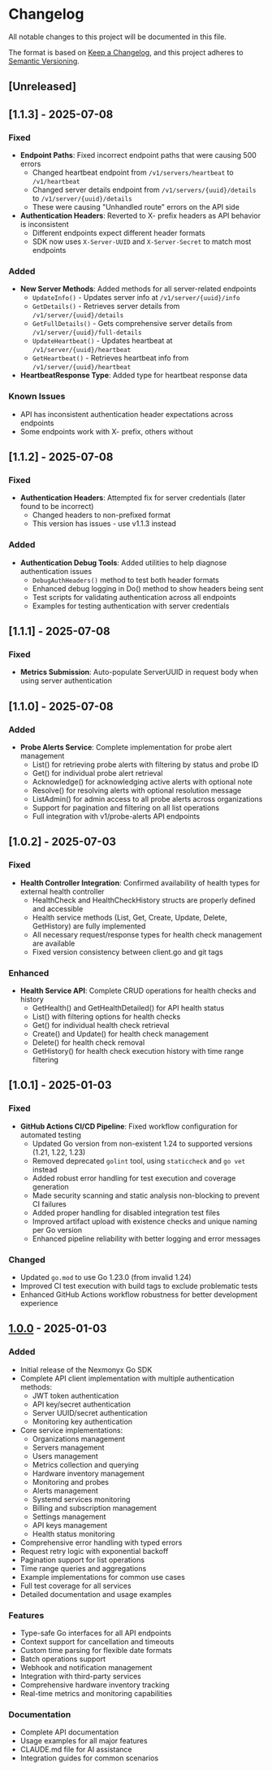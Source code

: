 # Changelog

All notable changes to this project will be documented in this file.

The format is based on [Keep a Changelog](https://keepachangelog.com/en/1.0.0/),
and this project adheres to [Semantic Versioning](https://semver.org/spec/v2.0.0.html).

## [Unreleased]

## [1.1.3] - 2025-07-08

### Fixed
- **Endpoint Paths**: Fixed incorrect endpoint paths that were causing 500 errors
  - Changed heartbeat endpoint from `/v1/servers/heartbeat` to `/v1/heartbeat`
  - Changed server details endpoint from `/v1/servers/{uuid}/details` to `/v1/server/{uuid}/details`
  - These were causing "Unhandled route" errors on the API side
- **Authentication Headers**: Reverted to X- prefix headers as API behavior is inconsistent
  - Different endpoints expect different header formats
  - SDK now uses `X-Server-UUID` and `X-Server-Secret` to match most endpoints

### Added
- **New Server Methods**: Added methods for all server-related endpoints
  - `UpdateInfo()` - Updates server info at `/v1/server/{uuid}/info`
  - `GetDetails()` - Retrieves server details from `/v1/server/{uuid}/details`
  - `GetFullDetails()` - Gets comprehensive server details from `/v1/server/{uuid}/full-details`
  - `UpdateHeartbeat()` - Updates heartbeat at `/v1/server/{uuid}/heartbeat`
  - `GetHeartbeat()` - Retrieves heartbeat info from `/v1/server/{uuid}/heartbeat`
- **HeartbeatResponse Type**: Added type for heartbeat response data

### Known Issues
- API has inconsistent authentication header expectations across endpoints
- Some endpoints work with X- prefix, others without

## [1.1.2] - 2025-07-08

### Fixed
- **Authentication Headers**: Attempted fix for server credentials (later found to be incorrect)
  - Changed headers to non-prefixed format
  - This version has issues - use v1.1.3 instead

### Added
- **Authentication Debug Tools**: Added utilities to help diagnose authentication issues
  - `DebugAuthHeaders()` method to test both header formats
  - Enhanced debug logging in Do() method to show headers being sent
  - Test scripts for validating authentication across all endpoints
  - Examples for testing authentication with server credentials

## [1.1.1] - 2025-07-08

### Fixed
- **Metrics Submission**: Auto-populate ServerUUID in request body when using server authentication

## [1.1.0] - 2025-07-08

### Added
- **Probe Alerts Service**: Complete implementation for probe alert management
  - List() for retrieving probe alerts with filtering by status and probe ID
  - Get() for individual probe alert retrieval
  - Acknowledge() for acknowledging active alerts with optional note
  - Resolve() for resolving alerts with optional resolution message
  - ListAdmin() for admin access to all probe alerts across organizations
  - Support for pagination and filtering on all list operations
  - Full integration with v1/probe-alerts API endpoints

## [1.0.2] - 2025-07-03

### Fixed
- **Health Controller Integration**: Confirmed availability of health types for external health controller
  - HealthCheck and HealthCheckHistory structs are properly defined and accessible
  - Health service methods (List, Get, Create, Update, Delete, GetHistory) are fully implemented
  - All necessary request/response types for health check management are available
  - Fixed version consistency between client.go and git tags

### Enhanced
- **Health Service API**: Complete CRUD operations for health checks and history
  - GetHealth() and GetHealthDetailed() for API health status
  - List() with filtering options for health checks
  - Get() for individual health check retrieval
  - Create() and Update() for health check management
  - Delete() for health check removal
  - GetHistory() for health check execution history with time range filtering

## [1.0.1] - 2025-01-03

### Fixed
- **GitHub Actions CI/CD Pipeline**: Fixed workflow configuration for automated testing
  - Updated Go version from non-existent 1.24 to supported versions (1.21, 1.22, 1.23)
  - Removed deprecated `golint` tool, using `staticcheck` and `go vet` instead
  - Added robust error handling for test execution and coverage generation
  - Made security scanning and static analysis non-blocking to prevent CI failures
  - Added proper handling for disabled integration test files
  - Improved artifact upload with existence checks and unique naming per Go version
  - Enhanced pipeline reliability with better logging and error messages

### Changed
- Updated `go.mod` to use Go 1.23.0 (from invalid 1.24)
- Improved CI test execution with build tags to exclude problematic tests
- Enhanced GitHub Actions workflow robustness for better development experience

## [1.0.0] - 2025-01-03

### Added
- Initial release of the Nexmonyx Go SDK
- Complete API client implementation with multiple authentication methods:
  - JWT token authentication
  - API key/secret authentication
  - Server UUID/secret authentication
  - Monitoring key authentication
- Core service implementations:
  - Organizations management
  - Servers management
  - Users management
  - Metrics collection and querying
  - Hardware inventory management
  - Monitoring and probes
  - Alerts management
  - Systemd services monitoring
  - Billing and subscription management
  - Settings management
  - API keys management
  - Health status monitoring
- Comprehensive error handling with typed errors
- Request retry logic with exponential backoff
- Pagination support for list operations
- Time range queries and aggregations
- Example implementations for common use cases
- Full test coverage for all services
- Detailed documentation and usage examples

### Features
- Type-safe Go interfaces for all API endpoints
- Context support for cancellation and timeouts
- Custom time parsing for flexible date formats
- Batch operations support
- Webhook and notification management
- Integration with third-party services
- Comprehensive hardware inventory tracking
- Real-time metrics and monitoring capabilities

### Documentation
- Complete API documentation
- Usage examples for all major features
- CLAUDE.md file for AI assistance
- Integration guides for common scenarios

[1.0.0]: https://github.com/nexmonyx/go-sdk/releases/tag/v1.0.0